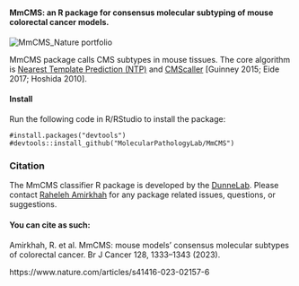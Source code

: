 # <h4>MmCMS: an R package for consensus molecular subtyping of mouse colorectal cancer models.</h4>
![MmCMS_Nature portfolio](https://github.com/user-attachments/assets/c54b4086-a17a-4721-8bc6-bbea40c561a7)

<p>MmCMS package calls CMS subtypes in mouse tissues. The core algorithm is <a href="https://journals.plos.org/plosone/article?id=10.1371/journal.pone.0015543"> Nearest Template Prediction (NTP)</a> and <a href="https://www.nature.com/articles/s41598-017-16747-x"> CMScaller</a> [Guinney 2015; Eide 2017; Hoshida 2010].</p>

<h4>Install</h4>
<p>Run the following code in R/RStudio to install the package:</p>

<code>#install.packages("devtools")</code><br>
<code>#devtools::install_github("MolecularPathologyLab/MmCMS")</code>
<h3>Citation</h3>
<p>The MmCMS classifier R package is developed by the <a href="https://dunne-lab.com/">DunneLab</a>. Please contact <a href="https://www.linkedin.com/in/raheleh-amirkhah-ba5ab05b/?originalSubdomain=uk">Raheleh Amirkhah</a> for any package related issues, questions, or suggestions.</p>

<h4>You can cite as such:</h4>
<p>Amirkhah, R. et al. MmCMS: mouse models’ consensus molecular subtypes of colorectal cancer. Br J Cancer 128, 1333–1343 (2023).</p>
<p>https://www.nature.com/articles/s41416-023-02157-6</p>
